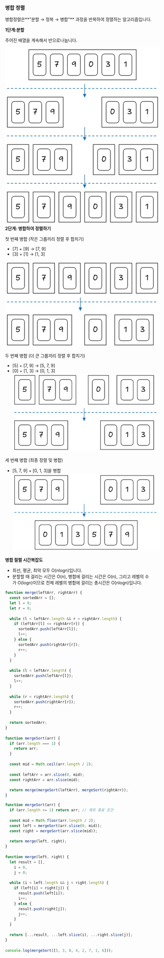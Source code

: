 ### 병합 정렬

병합정렬은**"분할 → 정복 → 병합"** 과정을 반복하여 정렬하는 알고리즘입니다.

**1단계:분할**

주어진 배열을 계속해서 반으로나눕니다.

![alt text](image.png)
**2단계: 병합하여 정렬하기**

첫 번째 병합 (작은 그룹끼리 정렬 후 합치기)

- [7] + [9] → [7, 9]
- [3] + [1] → [1, 3]

![alt text](image-2.png)

두 번째 병합 (더 큰 그룹끼리 정렬 후 합치기)

- [5] + [7, 9] → [5, 7, 9]
- [0] + [1, 3] → [0, 1, 3]
  ![alt text](image-1.png)

세 번째 병합 (최종 정렬 및 병합)

- [5, 7, 9] + [0, 1, 3]을 병합
  ![alt text](image-3.png)

**병합 절렬 시간복잡도**

- 최선, 평균, 최악 모두 O(nlogn)입니다.
- 분할할 때 걸리는 시간은 O(n), 병합에 걸리는 시간은 O(n), 그리고 레벨의 수가 O(logn)이므로 전체 레벨의 병합에 걸리는 총시간은 O(nlogn)입니다.

```ts
function merge(leftArr, rightArr) {
  const sortedArr = [];
  let l = 0;
  let r = 0;

  while (l < leftArr.length && r < rightArr.length) {
    if (leftArr[l] <= rightArr[r]) {
      sortedArr.push(leftArr[l]);
      l++;
    } else {
      sortedArr.push(rightArr[r]);
      r++;
    }
  }

  while (l < leftArr.length) {
    sortedArr.push(leftArr[l]);
    l++;
  }

  while (r < rightArr.length) {
    sortedArr.push(rightArr[r]);
    r++;
  }

  return sortedArr;
}

function mergeSort(arr) {
  if (arr.length === 1) {
    return arr;
  }

  const mid = Math.ceil(arr.length / 2);

  const leftArr = arr.slice(0, mid);
  const rightArr = arr.slice(mid);

  return merge(mergeSort(leftArr), mergeSort(rightArr));
}
```

```ts
function mergeSort(arr) {
  if (arr.length <= 1) return arr; // 재귀 종료 조건

  const mid = Math.floor(arr.length / 2);
  const left = mergeSort(arr.slice(0, mid));
  const right = mergeSort(arr.slice(mid));

  return merge(left, right);
}

function merge(left, right) {
  let result = [],
    i = 0,
    j = 0;

  while (i < left.length && j < right.length) {
    if (left[i] < right[j]) {
      result.push(left[i]);
      i++;
    } else {
      result.push(right[j]);
      j++;
    }
  }

  return [...result, ...left.slice(i), ...right.slice(j)];
}

console.log(mergeSort([5, 3, 8, 4, 2, 7, 1, 6]));
```
